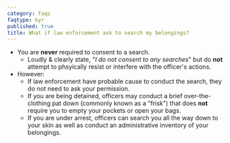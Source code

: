 ```yaml
---
category: faqs
faqtype: kyr
published: true
title: What if law enforcement ask to search my belongings?
---
```

* You are **never** required to consent to a search.
	* Loudly & clearly state, "_I do not consent to any searches_" but do **not** attempt to phsyically resist or interfere with the officer's actions.
* However:
	* If law enforcement have probable cause to conduct the search, they do not need to ask your permission. 
    * If you are being detained, officers may conduct a brief over-the-clothing pat down (commonly known as a "frisk") that does **not** require you to empty your pockets or open your bags.
	* If you are under arrest, officers can search you all the way down to your skin as well as conduct an administrative inventory of your belongings.
